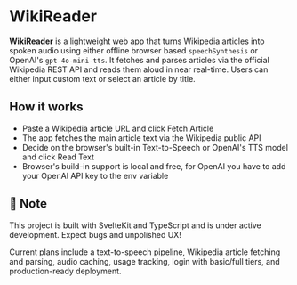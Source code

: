 # WikiReader

**WikiReader** is a lightweight web app that turns Wikipedia articles into spoken audio using either offline browser based `speechSynthesis` or OpenAI's `gpt-4o-mini-tts`. It fetches and parses articles via the official Wikipedia REST API and reads them aloud in near real-time. Users can either input custom text or select an article by title.

## How it works
- Paste a Wikipedia article URL and click Fetch Article
- The app fetches the main article text via the Wikipedia public API
- Decide on the browser's built-in Text-to-Speech or OpenAI's TTS model and click Read Text
- Browser's build-in support is local and free, for OpenAI you have to add your OpenAI API key to the env variable

## 🚧 Note
This project is built with SvelteKit and TypeScript and is under active development. Expect bugs and unpolished UX! 

Current plans include a text-to-speech pipeline, Wikipedia article fetching and parsing, audio caching, usage tracking, login with basic/full tiers, and production-ready deployment.
